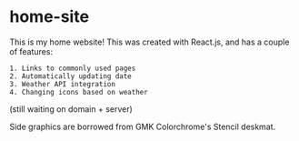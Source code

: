 # home-site
This is my home website!
This was created with React.js, and has a couple of features:

```
1. Links to commonly used pages
2. Automatically updating date
3. Weather API integration
4. Changing icons based on weather
```

(still waiting on domain + server)

Side graphics are borrowed from GMK Colorchrome's Stencil deskmat.
